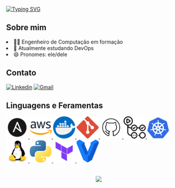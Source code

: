 <!--Welcome-->
  
  <a href="https://git.io/typing-svg"><img src="https://readme-typing-svg.demolab.com?font=Fira+Code&pause=1000&color=70A5FD&width=435&lines=Bem+Vindo+ao+meu+perfil+!!!;Eu+sou+Matheus+Duarte+" alt="Typing SVG" /></a>

<!--Informações Sobre mim-->
## Sobre mim

  <li>👨‍🎓 Engenheiro de Computação em formação</li>
  <li>🌱 Atualmente estudando DevOps</li>
  <li>😄 Pronomes: ele/dele</li>

<!---Contato--->
## Contato
[![Linkedin](https://img.shields.io/badge/linkedin-0A66C2?style=for-the-badge&logo=linkedin&logoColor=white)](https://www.linkedin.com/in/matheus-duarte-ba0568149/)
[![Gmail](https://img.shields.io/badge/gmail-EA4335?style=for-the-badge&logo=gmail&logoColor=white)](mailto:matheusduartesilv@gmail.com)

<!---Skills--->
## Linguagens e Feramentas
<a title=Ansible href=# >
  <img src=./assets/thumbnails/ansible.svg alt=Ansible width=60 />
</a>
<a title=AWS href=# >
  <img src=./assets/thumbnails/AWS.png alt=AWS width=60 />
</a>
<a title=Docker href=# />
  <img src=./assets/thumbnails/docker.png alt=Docker width=60 heigth= 60 />
</a>
<a title=Git href=# >
  <img src=./assets/thumbnails/git.svg alt=Git width=60 />
</a>
<a title=GitHub href=# >
  <img src=./assets/thumbnails/Github.svg alt=GitHub width=60 />
</a>
<a title=GitHudActions href=# >
  <img src=./assets/thumbnails/githubactions.svg alt=GitHudActions width=60 />
</a>
<a title=Kubernetes href=# />
  <img src=./assets/thumbnails/Kubernetes.png alt=Kubernetes width=60 />
</a>
<a title=Linux href=# >
  <img src=./assets/thumbnails/linux.svg alt=Linux width=60 />
</a>
<a title=Python href=# />
  <img src=./assets/thumbnails/python.png alt=Python width=60 />
</a>
<a title=Terraform href=# >
  <img src=./assets/thumbnails/Terraform.svg alt=Terraform width=60 />
</a>
<a title=Vagrant href=# >
  <img src=./assets/thumbnails/vagrant.svg alt=Vagrant width=60 />
</a>

<div align="center">
  </br>
  </br>
  <a href="https://github.com/MattheusDuarte">
    
  <img height="180em" src="https://github-readme-stats.vercel.app/api/top-langs/?username=MattheusDuarte&layout=compact&langs_count=10&theme=github_dark"/>
    
</div>
